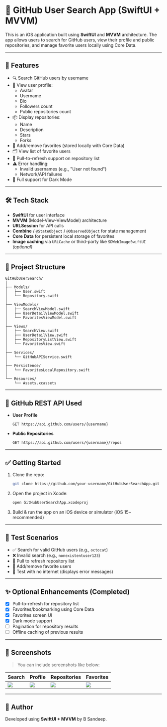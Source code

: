 # 🚀 GitHub User Search App (SwiftUI + MVVM)

This is an iOS application built using **SwiftUI** and **MVVM** architecture. The app allows users to search for GitHub users, view their profile and public repositories, and manage favorite users locally using Core Data.

---

## 📱 Features

- 🔍 Search GitHub users by username
- 👤 View user profile:
  - Avatar
  - Username
  - Bio
  - Followers count
  - Public repositories count
- 📦 Display repositories:
  - Name
  - Description
  - Stars
  - Forks
- 💾 Add/remove favorites (stored locally with Core Data)
- 🗂️ View list of favorite users
- 🔁 Pull-to-refresh support on repository list
- ⚠️ Error handling:
  - Invalid usernames (e.g., "User not found")
  - Network/API failures
- 🌙 Full support for Dark Mode

---

## 🛠️ Tech Stack

- **SwiftUI** for user interface
- **MVVM** (Model-View-ViewModel) architecture
- **URLSession** for API calls
- **Combine** / `@StateObject` / `@ObservedObject` for state management
- **Core Data** for persistent local storage of favorites
- **Image caching** via `URLCache` or third-party like `SDWebImageSwiftUI` *(optional)*

---

## 📂 Project Structure

```
GitHubUserSearch/
│
├── Models/
│   ├── User.swift
│   └── Repository.swift
│
├── ViewModels/
│   ├── SearchViewModel.swift
│   ├── UserDetailViewModel.swift
│   └── FavoritesViewModel.swift
│
├── Views/
│   ├── SearchView.swift
│   ├── UserDetailView.swift
│   ├── RepositoryListView.swift
│   └── FavoritesView.swift
│
├── Services/
│   └── GitHubAPIService.swift
│
├── Persistence/
│   └── FavoritesLocalRepository.swift
│
└── Resources/
    └── Assets.xcassets
```

---

## 🔌 GitHub REST API Used

- **User Profile**
  ```
  GET https://api.github.com/users/{username}
  ```
- **Public Repositories**
  ```
  GET https://api.github.com/users/{username}/repos
  ```

---

## ✅ Getting Started

1. Clone the repo:
   ```bash
   git clone https://github.com/your-username/GitHubUserSearchApp.git
   ```

2. Open the project in Xcode:
   ```bash
   open GitHubUserSearchApp.xcodeproj
   ```

3. Build & run the app on an iOS device or simulator (iOS 15+ recommended)

---

## 🧪 Test Scenarios

- ✅ Search for valid GitHub users (e.g., `octocat`)
- ❌ Invalid search (e.g., `nonexistentuser123`)
- 🔄 Pull to refresh repository list
- 💾 Add/remove favorite users
- 📶 Test with no internet (displays error messages)

---

## ✨ Optional Enhancements (Completed)

- [x] Pull-to-refresh for repository list
- [x] Favorites/bookmarking using Core Data
- [x] Favorites screen UI
- [x] Dark mode support
- [ ] Pagination for repository results
- [ ] Offline caching of previous results

---

## 📸 Screenshots

> You can include screenshots like below:

| Search | Profile | Repositories | Favorites |
|--------|---------|--------------|-----------|
| ![](Screenshots/search.png) | ![](Screenshots/profile.png) | ![](Screenshots/repos.png) | ![](Screenshots/favorites.png) |

---

## 👤 Author

Developed using **SwiftUI + MVVM** by B Sandeep.
